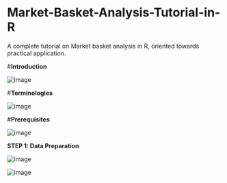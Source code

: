 # Market-Basket-Analysis-Tutorial-in-R
A complete tutorial on Market basket analysis in R, oriented towards practical application.

#**Introduction**

![image](https://user-images.githubusercontent.com/12694124/119849031-ea46b980-bf29-11eb-8b49-85f27089bb1b.png)

#**Terminologies**

![image](https://user-images.githubusercontent.com/12694124/119850493-39411e80-bf2b-11eb-8ee3-6d1a6dbaec67.png)

#**Prerequisites**

![image](https://user-images.githubusercontent.com/12694124/119850070-d2bc0080-bf2a-11eb-9dbe-57a6192bdd96.png)

**STEP 1: Data Preparation**

![image](https://user-images.githubusercontent.com/12694124/119849550-59bca900-bf2a-11eb-9cb4-094a40974372.png)

![image](https://user-images.githubusercontent.com/12694124/119850166-e8c9c100-bf2a-11eb-8d12-9d486bf31bba.png)


